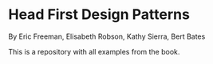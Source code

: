 # Head First Design Patterns
By Eric Freeman, Elisabeth Robson, Kathy Sierra, Bert Bates

This is a repository with all examples from the book.
